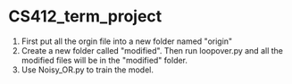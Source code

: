 # CS412_term_project
1. First put all the orgin file into a new folder named "origin"
2. Create a new folder called "modified". Then run loopover.py and all the modified files will be in the "modified" folder.
3. Use Noisy_OR.py to train the model.
